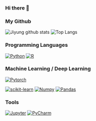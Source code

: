 ### Hi there 👋

### My Github
![Jiyung github stats](https://github-readme-stats.vercel.app/api?username=shineonme56&&show_icons=true&hide_border=true&count_private=true)
![Top Langs](https://github-readme-stats.vercel.app/api/top-langs/?username=shineonme56&&layout=compact&langs_count=81)


### Programming Languages
<a href="" target="_blank"><img alt="Python" src="https://img.shields.io/badge/python%20-%2314354C.svg?&style=flat-square&logo=python&logoColor=white"/></a>
<a href="" target="_blank"><img alt="R" src="https://img.shields.io/badge/-R-276DC3?style=flat&logo=R"/></a>


### Machine Learning / Deep Learning
<a href="" target="_blank"><img alt="Pytorch" src="https://img.shields.io/badge/Pytorch%20-%23EE4C2C.svg?&style=flat-square&logo=Pytorch&logoColor=white" /></a>

<a href="" target="_blank"><img alt="scikit-learn" src="https://img.shields.io/badge/scikit-learn%20-%23F7931E.svg?&style=flat-square&logo=scikit-learn&logoColor=white" /></a>
<a href="" target="_blank"><img alt="Numpy" src="https://img.shields.io/badge/Numpy%20-%23013243.svg?&style=flat-square&logo=Numpy&logoColor=white" /></a>
<a href="" target="_blank"><img alt="Pandas" src="https://img.shields.io/badge/pandas%20-%23150458.svg?&style=flat-square&logo=pandas&logoColor=white" /></a>


### Tools
<a href="" target="_blank"><img alt="Jupyter" src="https://img.shields.io/badge/Jupyter%20-%23F37626.svg?&style=flat-square&logo=Jupyter&logoColor=white" /></a>
<a href="" target="_blank"><img alt="PyCharm" src="https://img.shields.io/badge/PyCharm%20-%23000000.svg?&style=flat-square&logo=PyCharm&logoColor=white" /></a>
